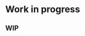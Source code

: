<head>
<title>Work in progress</title>
</head>
<h1>Work in progress</h1>            
<h2>WIP</h2>
<h3></h3>
</body>
</html>

